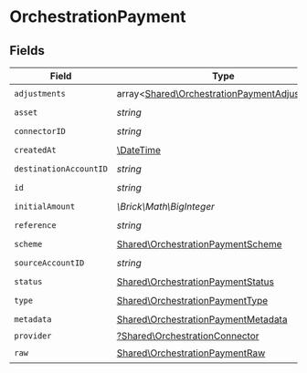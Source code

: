 # OrchestrationPayment


## Fields

| Field                                                                                                 | Type                                                                                                  | Required                                                                                              | Description                                                                                           | Example                                                                                               |
| ----------------------------------------------------------------------------------------------------- | ----------------------------------------------------------------------------------------------------- | ----------------------------------------------------------------------------------------------------- | ----------------------------------------------------------------------------------------------------- | ----------------------------------------------------------------------------------------------------- |
| `adjustments`                                                                                         | array<[Shared\OrchestrationPaymentAdjustment](../../Models/Shared/OrchestrationPaymentAdjustment.md)> | :heavy_check_mark:                                                                                    | N/A                                                                                                   |                                                                                                       |
| `asset`                                                                                               | *string*                                                                                              | :heavy_check_mark:                                                                                    | N/A                                                                                                   | USD                                                                                                   |
| `connectorID`                                                                                         | *string*                                                                                              | :heavy_check_mark:                                                                                    | N/A                                                                                                   |                                                                                                       |
| `createdAt`                                                                                           | [\DateTime](https://www.php.net/manual/en/class.datetime.php)                                         | :heavy_check_mark:                                                                                    | N/A                                                                                                   |                                                                                                       |
| `destinationAccountID`                                                                                | *string*                                                                                              | :heavy_check_mark:                                                                                    | N/A                                                                                                   |                                                                                                       |
| `id`                                                                                                  | *string*                                                                                              | :heavy_check_mark:                                                                                    | N/A                                                                                                   | XXX                                                                                                   |
| `initialAmount`                                                                                       | *\Brick\Math\BigInteger*                                                                              | :heavy_check_mark:                                                                                    | N/A                                                                                                   | 100                                                                                                   |
| `reference`                                                                                           | *string*                                                                                              | :heavy_check_mark:                                                                                    | N/A                                                                                                   |                                                                                                       |
| `scheme`                                                                                              | [Shared\OrchestrationPaymentScheme](../../Models/Shared/OrchestrationPaymentScheme.md)                | :heavy_check_mark:                                                                                    | N/A                                                                                                   |                                                                                                       |
| `sourceAccountID`                                                                                     | *string*                                                                                              | :heavy_check_mark:                                                                                    | N/A                                                                                                   |                                                                                                       |
| `status`                                                                                              | [Shared\OrchestrationPaymentStatus](../../Models/Shared/OrchestrationPaymentStatus.md)                | :heavy_check_mark:                                                                                    | N/A                                                                                                   |                                                                                                       |
| `type`                                                                                                | [Shared\OrchestrationPaymentType](../../Models/Shared/OrchestrationPaymentType.md)                    | :heavy_check_mark:                                                                                    | N/A                                                                                                   |                                                                                                       |
| `metadata`                                                                                            | [Shared\OrchestrationPaymentMetadata](../../Models/Shared/OrchestrationPaymentMetadata.md)            | :heavy_check_mark:                                                                                    | N/A                                                                                                   |                                                                                                       |
| `provider`                                                                                            | [?Shared\OrchestrationConnector](../../Models/Shared/OrchestrationConnector.md)                       | :heavy_minus_sign:                                                                                    | N/A                                                                                                   |                                                                                                       |
| `raw`                                                                                                 | [Shared\OrchestrationPaymentRaw](../../Models/Shared/OrchestrationPaymentRaw.md)                      | :heavy_check_mark:                                                                                    | N/A                                                                                                   |                                                                                                       |